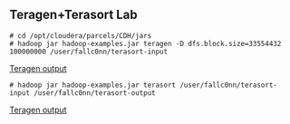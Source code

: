## Teragen+Terasort Lab

```
# cd /opt/cloudera/parcels/CDH/jars
# hadoop jar hadoop-examples.jar teragen -D dfs.block.size=33554432 100000000 /user/fallc0nn/terasort-input
```

[Teragen output](https://cloud.githubusercontent.com/assets/5271831/24675785/d30a49f8-1956-11e7-8374-7d6acc6dfde5.png)

```
# hadoop jar hadoop-examples.jar terasort /user/fallc0nn/terasort-input /user/fallc0nn/terasort-output
```

[Teragen output](https://cloud.githubusercontent.com/assets/5271831/24675845/fe148730-1956-11e7-8724-43d7c7f1bde1.png)

